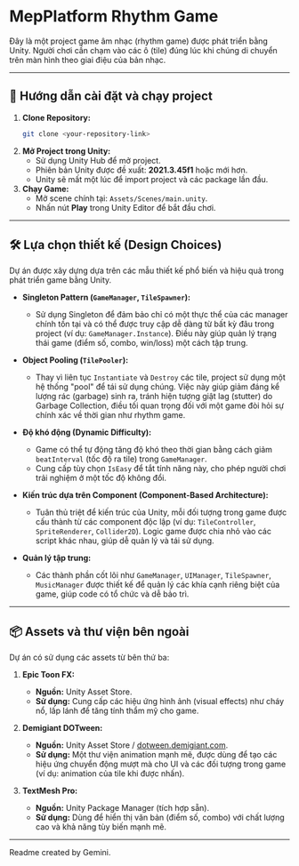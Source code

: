 # MepPlatform Rhythm Game

Đây là một project game âm nhạc (rhythm game) được phát triển bằng Unity. Người chơi cần chạm vào các ô (tile) đúng lúc khi chúng di chuyển trên màn hình theo giai điệu của bản nhạc.

---

## 🚀 Hướng dẫn cài đặt và chạy project

1.  **Clone Repository:**
    ```bash
    git clone <your-repository-link>
    ```
2.  **Mở Project trong Unity:**
    *   Sử dụng Unity Hub để mở project.
    *   Phiên bản Unity được đề xuất: **2021.3.45f1** hoặc mới hơn.
    *   Unity sẽ mất một lúc để import project và các package lần đầu.
3.  **Chạy Game:**
    *   Mở scene chính tại: `Assets/Scenes/main.unity`.
    *   Nhấn nút **Play** trong Unity Editor để bắt đầu chơi.

---

## 🛠️ Lựa chọn thiết kế (Design Choices)

Dự án được xây dựng dựa trên các mẫu thiết kế phổ biến và hiệu quả trong phát triển game bằng Unity.

*   **Singleton Pattern (`GameManager`, `TileSpawner`):**
    *   Sử dụng Singleton để đảm bảo chỉ có một thực thể của các manager chính tồn tại và có thể được truy cập dễ dàng từ bất kỳ đâu trong project (ví dụ: `GameManager.Instance`). Điều này giúp quản lý trạng thái game (điểm số, combo, win/loss) một cách tập trung.

*   **Object Pooling (`TilePooler`):**
    *   Thay vì liên tục `Instantiate` và `Destroy` các tile, project sử dụng một hệ thống "pool" để tái sử dụng chúng. Việc này giúp giảm đáng kể lượng rác (garbage) sinh ra, tránh hiện tượng giật lag (stutter) do Garbage Collection, điều tối quan trọng đối với một game đòi hỏi sự chính xác về thời gian như rhythm game.

*   **Độ khó động (Dynamic Difficulty):**
    *   Game có thể tự động tăng độ khó theo thời gian bằng cách giảm `beatInterval` (tốc độ ra tile) trong `GameManager`.
    *   Cung cấp tùy chọn `IsEasy` để tắt tính năng này, cho phép người chơi trải nghiệm ở một tốc độ không đổi.

*   **Kiến trúc dựa trên Component (Component-Based Architecture):**
    *   Tuân thủ triệt để kiến trúc của Unity, mỗi đối tượng trong game được cấu thành từ các component độc lập (ví dụ: `TileController`, `SpriteRenderer`, `Collider2D`). Logic game được chia nhỏ vào các script khác nhau, giúp dễ quản lý và tái sử dụng.

*   **Quản lý tập trung:**
    *   Các thành phần cốt lõi như `GameManager`, `UIManager`, `TileSpawner`, `MusicManager` được thiết kế để quản lý các khía cạnh riêng biệt của game, giúp code có tổ chức và dễ bảo trì.

---

## 📦 Assets và thư viện bên ngoài

Dự án có sử dụng các assets từ bên thứ ba:

1.  **Epic Toon FX:**
    *   **Nguồn:** Unity Asset Store.
    *   **Sử dụng:** Cung cấp các hiệu ứng hình ảnh (visual effects) như cháy nổ, lấp lánh để tăng tính thẩm mỹ cho game.

2.  **Demigiant DOTween:**
    *   **Nguồn:** Unity Asset Store / [dotween.demigiant.com](http://dotween.demigiant.com/).
    *   **Sử dụng:** Một thư viện animation mạnh mẽ, được dùng để tạo các hiệu ứng chuyển động mượt mà cho UI và các đối tượng trong game (ví dụ: animation của tile khi được nhấn).

3.  **TextMesh Pro:**
    *   **Nguồn:** Unity Package Manager (tích hợp sẵn).
    *   **Sử dụng:** Dùng để hiển thị văn bản (điểm số, combo) với chất lượng cao và khả năng tùy biến mạnh mẽ.

---
Readme created by Gemini. 
